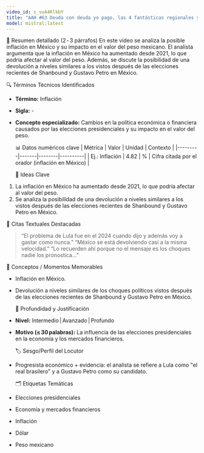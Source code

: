 ```yaml
---
video_id: s_vuA4KlkbY
title: "AAH #63 Deuda con deuda yo pago, las 4 fantásticas regionales y el bacalao al hombro del déficit."
model: mistral:latest
---
```


📝 Resumen detallado (2 ‑ 3 párrafos)
En este video se analiza la posible inflación en México y su impacto en el valor del peso mexicano. El analista argumenta que la inflación en México ha aumentado desde 2021, lo que podría afectar al valor del peso. Además, se discute la posibilidad de una devolución a niveles similares a los vistos después de las elecciones recientes de Shanbound y Gustavo Petro en México.

  🔍 Términos Técnicos Identificados
- **Término:** Inflación
- **Sigla:** -
- **Concepto especializado:** Cambios en la política económica o financiera causados por las elecciones presidenciales y su impacto en el valor del peso.

  📊 Datos numéricos clave
| Métrica | Valor | Unidad | Contexto |
|---------|-------|--------|----------|
| Ej.: Inflación | 4.82 | % | Cifra citada por el orador (inflación en México) |

  🔑 Ideas Clave
1. La inflación en México ha aumentado desde 2021, lo que podría afectar al valor del peso.
2. Se analiza la posibilidad de una devolución a niveles similares a los vistos después de las elecciones recientes de Shanbound y Gustavo Petro en México.

  💬 Citas Textuales Destacadas
> “El problema de Lula fue en el 2024 cuando dijo y además voy a gastar como nunca.”
> “México se está devolviendo casi a la misma velocidad.”
> “Lo recuerden ahí porque no el mensaje es los choques nadie los pronostica…”

  🎯 Conceptos / Momentos Memorables
- Inflación en México.
- Devolución a niveles similares de los choques políticos vistos después de las elecciones recientes de Shanbound y Gustavo Petro en México.

  🧮 Profundidad y Justificación
- **Nivel:** Intermedio | Avanzado | Profundo  
- **Motivo (≤ 30 palabras):** La influencia de las elecciones presidenciales en la economía y los mercados financieros.

  🏷️ Sesgo/Perfil del Locutor
- Progresista económico + evidencia: el analista se refiere a Lula como "el real brasilero" y a Gustavo Petro como su candidato.

  🗂️ Etiquetas Temáticas
- Elecciones presidenciales
- Economía y mercados financieros
- Inflación
- Dólar
- Peso mexicano
